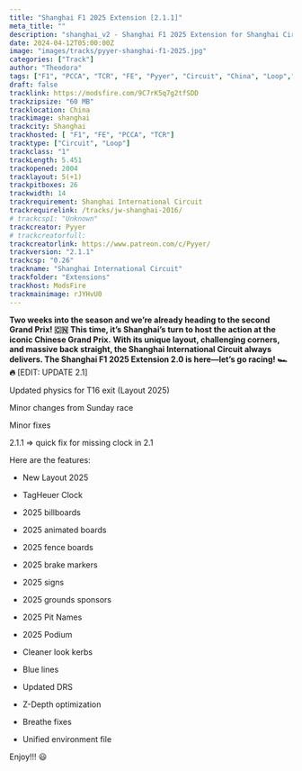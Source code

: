 ```yaml
---
title: "Shanghai F1 2025 Extension [2.1.1]"
meta_title: ""
description: "shanghai_v2 - Shanghai F1 2025 Extension for Shanghai Circuit Junshen WU for assetto corsa"
date: 2024-04-12T05:00:00Z
image: "images/tracks/pyyer-shanghai-f1-2025.jpg"
categories: ["Track"]
author: "Theodora"
tags: ["F1", "PCCA", "TCR", "FE", "Pyyer", "Circuit", "China", "Loop","F1 2025", "2025"]
draft: false
tracklink: https://modsfire.com/9C7rK5q7g2tfSDD
trackzipsize: "60 MB"
tracklocation: China
trackimage: shanghai
trackcity: Shanghai
trackhosted: [ "F1", "FE", "PCCA", "TCR"]
tracktype: ["Circuit", "Loop"]
trackclass: "1" 
trackLength: 5.451
trackopened: 2004
tracklayout: 5(+1)
trackpitboxes: 26
trackwidth: 14
trackrequirement: Shanghai International Circuit
trackrequirelink: /tracks/jw-shanghai-2016/
# trackcsp1: "Unknown"
trackcreator: Pyyer
# trackcreatorfull: 
trackcreatorlink: https://www.patreon.com/c/Pyyer/
trackversion: "2.1.1"
trackcsp: "0.26"
trackname: "Shanghai International Circuit"
trackfolder: "Extensions"
trackhost: ModsFire
trackmainimage: rJYHvU0
---
```


**Two weeks into the season and we’re already heading to the second Grand Prix! 🇨🇳** 
**This time, it’s Shanghai’s turn to host the action at the iconic Chinese Grand Prix.** 
**With its unique layout, challenging corners, and massive back straight, the Shanghai International Circuit always delivers. The Shanghai F1 2025 Extension 2.0 is here—let’s go racing! 🏎️🔥**
[EDIT: UPDATE 2.1]

Updated physics for T16 exit (Layout 2025)

Minor changes from Sunday race

Minor fixes

2.1.1 => quick fix for missing clock in 2.1

Here are the features:

- New Layout 2025

- TagHeuer Clock

- 2025 billboards

- 2025 animated boards

- 2025 fence boards

- 2025 brake markers

- 2025 signs

- 2025 grounds sponsors

- 2025 Pit Names

- 2025 Podium

- Cleaner look kerbs

- Blue lines

- Updated DRS


- Z-Depth optimization

- Breathe fixes

- Unified environment file


Enjoy!!! 😃